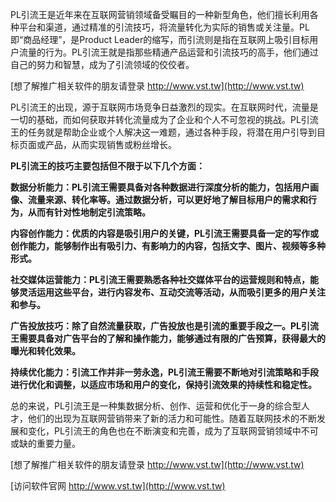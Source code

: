 PL引流王是近年来在互联网营销领域备受瞩目的一种新型角色，他们擅长利用各种平台和渠道，通过精准的引流技巧，将流量转化为实际的销售或关注量。PL即“商品经理”，是Product Leader的缩写，而引流则是指在互联网上吸引目标用户流量的行为。PL引流王就是指那些精通产品运营和引流技巧的高手，他们通过自己的努力和智慧，成为了引流领域的佼佼者。

[想了解推广相关软件的朋友请登录 http://www.vst.tw](http://www.vst.tw)

PL引流王的出现，源于互联网市场竞争日益激烈的现实。在互联网时代，流量是一切的基础，而如何获取并转化流量成为了企业和个人不可忽视的挑战。PL引流王的任务就是帮助企业或个人解决这一难题，通过各种手段，将潜在用户引导到目标页面或产品，从而实现销售或粉丝增长。

**PL引流王的技巧主要包括但不限于以下几个方面：**

**数据分析能力：PL引流王需要具备对各种数据进行深度分析的能力，包括用户画像、流量来源、转化率等。通过数据分析，可以更好地了解目标用户的需求和行为，从而有针对性地制定引流策略。**

**内容创作能力：优质的内容是吸引用户的关键，PL引流王需要具备一定的写作或创作能力，能够制作出有吸引力、有影响力的内容，包括文字、图片、视频等多种形式。**

**社交媒体运营能力：PL引流王需要熟悉各种社交媒体平台的运营规则和特点，能够灵活运用这些平台，进行内容发布、互动交流等活动，从而吸引更多的用户关注和参与。**

**广告投放技巧：除了自然流量获取，广告投放也是引流的重要手段之一。PL引流王需要具备对广告平台的了解和操作能力，能够通过有限的广告预算，获得最大的曝光和转化效果。**

**持续优化能力：引流工作并非一劳永逸，PL引流王需要不断地对引流策略和手段进行优化和调整，以适应市场和用户的变化，保持引流效果的持续性和稳定性。**

总的来说，PL引流王是一种集数据分析、创作、运营和优化于一身的综合型人才，他们的出现为互联网营销带来了新的活力和可能性。随着互联网技术的不断发展和变化，PL引流王的角色也在不断演变和完善，成为了互联网营销领域中不可或缺的重要力量。

[想了解推广相关软件的朋友请登录 http://www.vst.tw](http://www.vst.tw)


[访问软件官网 http://www.vst.tw](http://www.vst.tw)
